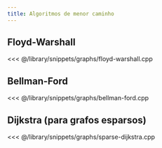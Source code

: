 ```yaml
---
title: Algoritmos de menor caminho
---
```


## Floyd-Warshall

<<< @/library/snippets/graphs/floyd-warshall.cpp

## Bellman-Ford

<<< @/library/snippets/graphs/bellman-ford.cpp

## Dijkstra (para grafos esparsos)

<<< @/library/snippets/graphs/sparse-dijkstra.cpp
